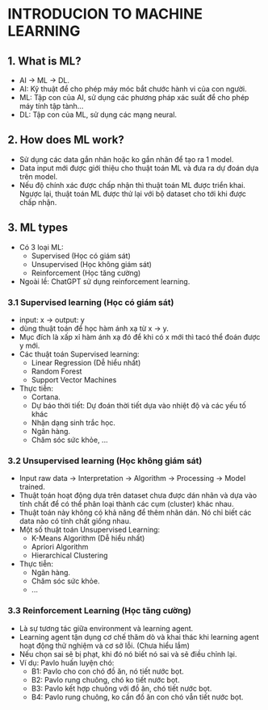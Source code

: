 # INTRODUCION TO MACHINE LEARNING

## 1. What is ML?
- AI -> ML -> DL.
- AI: Kỹ thuật để cho phép máy móc bắt chước hành vi của con người.
- ML: Tập con của AI, sử dụng các phương pháp xác suất để cho phép máy tính tập tành...
- DL: Tập con của ML, sử dụng các mạng neural.

## 2. How does ML work?
- Sử dụng các data gắn nhãn hoặc ko gắn nhãn để tạo ra 1 model.
- Data input mới được giới thiệu cho thuật toán ML và đưa ra dự đoán dựa trên model.
- Nếu độ chính xác được chấp nhận thì thuật toán ML được triển khai. Ngược lại, thuật toán ML được thử lại với bộ dataset cho tới khi được chấp nhận.

## 3. ML types
- Có 3 loại ML:
    - Supervised    (Học có giám sát)
    - Unsupervised  (Học không giám sát)
    - Reinforcement (Học tăng cường)
- Ngoài lề: ChatGPT sử dụng reinforcement learning.
### 3.1 Supervised learning (Học có giám sát)
- input: x -> output: y
- dùng thuật toán để học hàm ánh xạ từ x -> y.
- Mục đích là xấp xỉ hàm ánh xạ đó để khi có x mới thì tacó thể đoán được y mới.
- Các thuật toán Supervised learning:
    - Linear Regression (Dễ hiểu nhất)
    - Random Forest
    - Support Vector Machines
- Thực tiễn:
    - Cortana.
    - Dự báo thời tiết: Dự đoán thời tiết dựa vào nhiệt độ và các yếu tố khác
    - Nhận dạng sinh trắc học.
    - Ngân hàng.
    - Chăm sóc sức khỏe, ...

### 3.2 Unsupervised learning (Học không giám sát)
- Input raw data -> Interpretation -> Algorithm -> Processing -> Model trained.
- Thuật toán hoạt động dựa trên dataset chưa được dán nhãn và dựa vào tính chất để có thể phân loại thành các cụm (cluster) khác nhau.
- Thuật toán này không có khả năng để thêm nhãn dán. Nó chỉ biết các data nào có tính chất giống nhau.
- Một số thuật toán Unsupervised Learning:
    - K-Means Algorithm (Dễ hiểu nhất)
    - Apriori Algorithm
    - Hierarchical Clustering
- Thực tiễn:
    - Ngân hàng.
    - Chăm sóc sức khỏe.
    - ...

### 3.3 Reinforcement Learning (Học tăng cường)
- Là sự tương tác giữa environment và learning agent.
- Learning agent tận dụng cơ chế thăm dò và khai thác khi learning agent hoạt động thử nghiệm và cơ sở lỗi. (Chưa hiểu lắm)
- Nếu chọn sai sẽ bị phạt, khi đó nó biết nó sai và sẽ điều chỉnh lại.
- Ví dụ: Pavlo huấn luyện chó:
    - B1: Pavlo cho con chó đồ ăn, nó tiết nước bọt.
    - B2: Pavlo rung chuông, chó ko tiết nước bọt.
    - B3: Pavlo kết hợp chuông với đồ ăn, chó tiết nước bọt.
    - B4: Pavlo rung chuông, ko cần đồ ăn con chó vẫn tiết nước bọt.
 